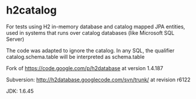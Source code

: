 # h2catalog
For tests using H2 in-memory database and catalog mapped JPA entities, used in systems that runs over catalog databases (like Microsoft SQL Server)

The code was adapted to ignore the catalog. In any SQL, the qualifier catalog.schema.table will be interpreted as schema.table

Fork of https://code.google.com/p/h2database at version 1.4.187

Subversion: http://h2database.googlecode.com/svn/trunk/ at revision r6122

JDK: 1.6.45